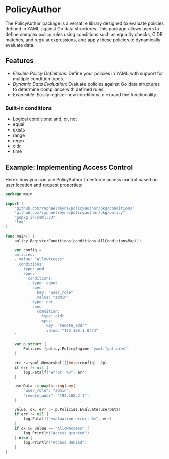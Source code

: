 # PolicyAuthor

The PolicyAuthor package is a versatile library designed to evaluate policies defined in YAML against Go data structures. This package allows users to define complex policy rules using conditions such as equality checks, CIDR matches, and regular expressions, and apply these policies to dynamically evaluate data.

## Features

- _Flexible Policy Definitions_: Define your policies in YAML with support for multiple condition types.
- _Dynamic Data Evaluation_: Evaluate policies against Go data structures to determine compliance with defined rules.
- _Extensible_: Easily register new conditions to expand the functionality.

### Built-in conditions

- Logical conditions: and, or, not
- equal
- exists
- range
- regex
- cidr
- time

## Example: Implementing Access Control

Here’s how you can use PolicyAuthor to enforce access control based on user location and request properties:

```go
package main

import (
    "github.com/raphaelreyna/policyauthor/pkg/conditions"
    "github.com/raphaelreyna/policyauthor/pkg/policy"
    "gopkg.in/yaml.v3"
    "log"
)

func main() {
    policy.RegisterConditions(conditions.AllConditionsMap())

    var config = `
    policies:
    - value: "AllowAccess"
      conditions:
      - type: and
        spec:
          conditions:
          - type: equal
            spec:
              key: "user_role"
              value: "admin"
          - type: not
            spec:
              condition:
                type: cidr
                spec:
                  key: "remote_addr"
                  value: "192.168.1.0/24"
    `

    var p struct {
        Policies *policy.PolicyEngine `yaml:"policies"`
    }

    err := yaml.Unmarshal([]byte(config), &p)
    if err != nil {
        log.Fatalf("error: %v", err)
    }

    userData := map[string]any{
        "user_role": "admin",
        "remote_addr": "192.168.2.1",
    }

    value, ok, err := p.Policies.Evaluate(userData)
    if err != nil {
        log.Fatalf("evaluation error: %v", err)
    }
    if ok && value == "AllowAccess" {
        log.Println("Access granted")
    } else {
        log.Println("Access denied")
    }
}
```